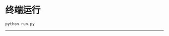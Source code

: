 # 终端运行

```shell
python run.py
```
************************************************************************************************************************************************************************************************************************************************************************************************************************************************************************************